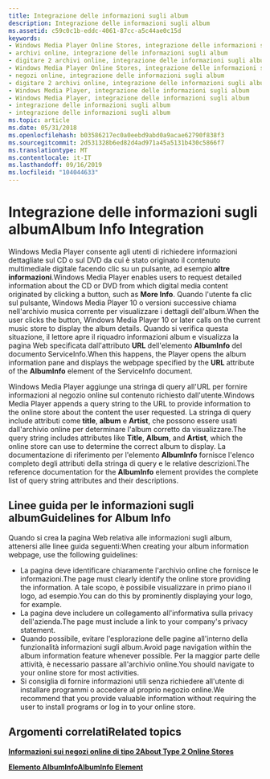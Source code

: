 ```yaml
---
title: Integrazione delle informazioni sugli album
description: Integrazione delle informazioni sugli album
ms.assetid: c59c0c1b-eddc-4061-87cc-a5c44ae0c15d
keywords:
- Windows Media Player Online Stores, integrazione delle informazioni sugli album
- archivi online, integrazione delle informazioni sugli album
- digitare 2 archivi online, integrazione delle informazioni sugli album
- Windows Media Player Online Stores, integrazione delle informazioni sugli album
- negozi online, integrazione delle informazioni sugli album
- digitare 2 archivi online, integrazione delle informazioni sugli album
- Windows Media Player, integrazione delle informazioni sugli album
- Windows Media Player, integrazione delle informazioni sugli album
- integrazione delle informazioni sugli album
- integrazione delle informazioni sugli album
ms.topic: article
ms.date: 05/31/2018
ms.openlocfilehash: b03586217ec0a0eebd9abd0a9acae62790f838f3
ms.sourcegitcommit: 2d531328b6ed82d4ad971a45a5131b430c5866f7
ms.translationtype: MT
ms.contentlocale: it-IT
ms.lasthandoff: 09/16/2019
ms.locfileid: "104044633"
---
```

# <a name="album-info-integration"></a><span data-ttu-id="8f3df-113">Integrazione delle informazioni sugli album</span><span class="sxs-lookup"><span data-stu-id="8f3df-113">Album Info Integration</span></span>

<span data-ttu-id="8f3df-114">Windows Media Player consente agli utenti di richiedere informazioni dettagliate sul CD o sul DVD da cui è stato originato il contenuto multimediale digitale facendo clic su un pulsante, ad esempio **altre informazioni**.</span><span class="sxs-lookup"><span data-stu-id="8f3df-114">Windows Media Player enables users to request detailed information about the CD or DVD from which digital media content originated by clicking a button, such as **More Info**.</span></span> <span data-ttu-id="8f3df-115">Quando l'utente fa clic sul pulsante, Windows Media Player 10 o versioni successive chiama nell'archivio musica corrente per visualizzare i dettagli dell'album.</span><span class="sxs-lookup"><span data-stu-id="8f3df-115">When the user clicks the button, Windows Media Player 10 or later calls on the current music store to display the album details.</span></span> <span data-ttu-id="8f3df-116">Quando si verifica questa situazione, il lettore apre il riquadro informazioni album e visualizza la pagina Web specificata dall'attributo **URL** dell'elemento **AlbumInfo** del documento ServiceInfo.</span><span class="sxs-lookup"><span data-stu-id="8f3df-116">When this happens, the Player opens the album information pane and displays the webpage specified by the **URL** attribute of the **AlbumInfo** element of the ServiceInfo document.</span></span>

<span data-ttu-id="8f3df-117">Windows Media Player aggiunge una stringa di query all'URL per fornire informazioni al negozio online sul contenuto richiesto dall'utente.</span><span class="sxs-lookup"><span data-stu-id="8f3df-117">Windows Media Player appends a query string to the URL to provide information to the online store about the content the user requested.</span></span> <span data-ttu-id="8f3df-118">La stringa di query include attributi come **title**, **album** e **Artist**, che possono essere usati dall'archivio online per determinare l'album corretto da visualizzare.</span><span class="sxs-lookup"><span data-stu-id="8f3df-118">The query string includes attributes like **Title**, **Album**, and **Artist**, which the online store can use to determine the correct album to display.</span></span> <span data-ttu-id="8f3df-119">La documentazione di riferimento per l'elemento **AlbumInfo** fornisce l'elenco completo degli attributi della stringa di query e le relative descrizioni.</span><span class="sxs-lookup"><span data-stu-id="8f3df-119">The reference documentation for the **AlbumInfo** element provides the complete list of query string attributes and their descriptions.</span></span>

## <a name="guidelines-for-album-info"></a><span data-ttu-id="8f3df-120">Linee guida per le informazioni sugli album</span><span class="sxs-lookup"><span data-stu-id="8f3df-120">Guidelines for Album Info</span></span>

<span data-ttu-id="8f3df-121">Quando si crea la pagina Web relativa alle informazioni sugli album, attenersi alle linee guida seguenti:</span><span class="sxs-lookup"><span data-stu-id="8f3df-121">When creating your album information webpage, use the following guidelines:</span></span>

-   <span data-ttu-id="8f3df-122">La pagina deve identificare chiaramente l'archivio online che fornisce le informazioni.</span><span class="sxs-lookup"><span data-stu-id="8f3df-122">The page must clearly identify the online store providing the information.</span></span> <span data-ttu-id="8f3df-123">A tale scopo, è possibile visualizzare in primo piano il logo, ad esempio.</span><span class="sxs-lookup"><span data-stu-id="8f3df-123">You can do this by prominently displaying your logo, for example.</span></span>
-   <span data-ttu-id="8f3df-124">La pagina deve includere un collegamento all'informativa sulla privacy dell'azienda.</span><span class="sxs-lookup"><span data-stu-id="8f3df-124">The page must include a link to your company's privacy statement.</span></span>
-   <span data-ttu-id="8f3df-125">Quando possibile, evitare l'esplorazione delle pagine all'interno della funzionalità informazioni sugli album.</span><span class="sxs-lookup"><span data-stu-id="8f3df-125">Avoid page navigation within the album information feature whenever possible.</span></span> <span data-ttu-id="8f3df-126">Per la maggior parte delle attività, è necessario passare all'archivio online.</span><span class="sxs-lookup"><span data-stu-id="8f3df-126">You should navigate to your online store for most activities.</span></span>
-   <span data-ttu-id="8f3df-127">Si consiglia di fornire informazioni utili senza richiedere all'utente di installare programmi o accedere al proprio negozio online.</span><span class="sxs-lookup"><span data-stu-id="8f3df-127">We recommend that you provide valuable information without requiring the user to install programs or log in to your online store.</span></span>

## <a name="related-topics"></a><span data-ttu-id="8f3df-128">Argomenti correlati</span><span class="sxs-lookup"><span data-stu-id="8f3df-128">Related topics</span></span>

<dl> <dt>

[<span data-ttu-id="8f3df-129">**Informazioni sui negozi online di tipo 2**</span><span class="sxs-lookup"><span data-stu-id="8f3df-129">**About Type 2 Online Stores**</span></span>](about-type-2-online-stores.md)
</dt> <dt>

[<span data-ttu-id="8f3df-130">**Elemento AlbumInfo**</span><span class="sxs-lookup"><span data-stu-id="8f3df-130">**AlbumInfo Element**</span></span>](albuminfo-element.md)
</dt> </dl>

 

 




